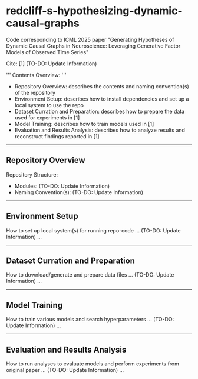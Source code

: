 # redcliff-s-hypothesizing-dynamic-causal-graphs
Code corresponding to ICML 2025 paper "Generating Hypotheses of Dynamic Causal Graphs in Neuroscience: Leveraging Generative Factor Models of Observed Time Series"

Cite: [1] (TO-DO: Update Information)

''' Contents Overview: '''
 - Repository Overview: describes the contents and naming convention(s) of the repository
 - Environment Setup: describes how to install dependencies and set up a local system to use the repo
 - Dataset Curration and Preparation: describes how to prepare the data used for experiments in [1]
 - Model Training: describes how to train models used in [1]
 - Evaluation and Results Analysis: describes how to analyze results and reconstruct findings reported in [1]

---
## Repository Overview

Repository Structure:
 - Modules: (TO-DO: Update Information)
 - Naming Convention(s): (TO-DO: Update Information)

---
## Environment Setup

How to set up local system(s) for running repo-code ... (TO-DO: Update Information) ...

---
## Dataset Curration and Preparation

How to download/generate and prepare data files ... (TO-DO: Update Information) ...

---
## Model Training

How to train various models and search hyperparameters ... (TO-DO: Update Information) ...

---
## Evaluation and Results Analysis

How to run analyses to evaluate models and perform experiments from original paper ... (TO-DO: Update Information) ...
